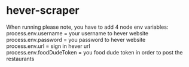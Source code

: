 # hever-scraper
When running please note, 
you have to add 4 node env variables:\
process.env.username = your username to hever website\
process.env.password = you password to hever website\
process.env.url = sign in hever url\
process.env.foodDudeToken = you food dude token in order to post the restaurants
